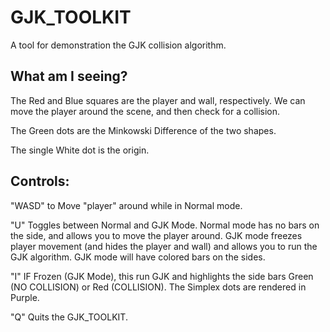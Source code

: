 <h1>GJK_TOOLKIT</h1>

A tool for demonstration the GJK collision algorithm.

<h2>What am I seeing?</h2>

The Red and Blue squares are the player and wall, respectively.  We can move the player around the scene, and then check for a collision.

The Green dots are the Minkowski Difference of the two shapes.

The single White dot is the origin.

<h2>Controls:</h2>

"WASD" to Move "player" around while in Normal mode.

"U" Toggles between Normal and GJK Mode.  Normal mode has no bars on the side, and allows you to move the player around.  GJK mode freezes player movement (and hides the player and wall) and allows you to run the GJK algorithm.  GJK mode will have colored bars on the sides.

"I" IF Frozen (GJK Mode), this run GJK and highlights the side bars Green (NO COLLISION) or Red (COLLISION).  The Simplex dots are rendered in Purple.

"Q" Quits the GJK_TOOLKIT.
